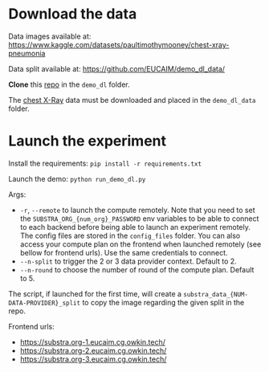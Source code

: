 # Download the data

Data images available at: <https://www.kaggle.com/datasets/paultimothymooney/chest-xray-pneumonia>

Data split available at: <https://github.com/EUCAIM/demo_dl_data/>

**Clone** this [repo](<https://github.com/EUCAIM/demo_dl_data/>) in the `demo_dl` folder.

The [chest X-Ray](<https://www.kaggle.com/datasets/paultimothymooney/chest-xray-pneumonia>) data must be downloaded and placed in the `demo_dl_data` folder.

# Launch the experiment

Install the requirements: `pip install -r requirements.txt`

Launch the demo: `python run_demo_dl.py`

Args:

- `-r`, `--remote` to launch the compute remotely. Note that you need to set the `SUBSTRA_ORG_{num_org}_PASSWORD` env variables to be able to connect to each backend before being able to launch an experiment remotely. The config files are stored in the `config_files` folder. You can also access your compute plan on the frontend when launched remotely (see bellow for frontend urls). Use the same credentials to connect.
- `--n-split` to trigger the 2 or 3 data provider context. Default to 2.
- `--n-round` to choose the number of round of the compute plan. Default to 5.

The script, if launched for the first time, will create a `substra_data_{NUM-DATA-PROVIDER}_split` to copy the image regarding the given split in the repo.

Frontend urls:

- <https://substra.org-1.eucaim.cg.owkin.tech/>
- <https://substra.org-2.eucaim.cg.owkin.tech/>
- <https://substra.org-3.eucaim.cg.owkin.tech/>
